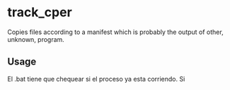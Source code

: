 # track_cper
Copies files according to a manifest which is probably the output of other, unknown, program.

## Usage

El .bat tiene que chequear si el proceso ya esta corriendo. Si